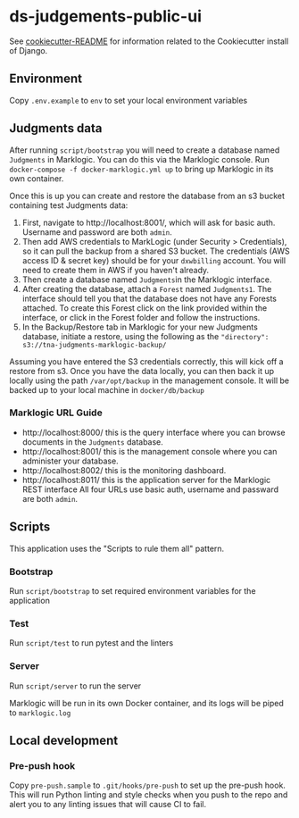 # ds-judgements-public-ui

See [cookiecutter-README](doc/cookiecutter-README.md) for information related to the Cookiecutter install of Django.

## Environment

Copy `.env.example` to `env` to set your local environment variables

## Judgments data

After running `script/bootstrap` you will need to create a database named `Judgments` in Marklogic. You can do this via
the Marklogic console. Run `docker-compose -f docker-marklogic.yml up` to bring up Marklogic in its own container.

Once this is up you can create and restore the database from an s3 bucket containing test Judgments data:

1. First, navigate to http://localhost:8001/, which will ask for basic auth. Username and password are both `admin`.
2. Then add AWS credentials to MarkLogic (under Security > Credentials), so it can pull the backup from a shared S3 bucket.
   The credentials (AWS access ID & secret key) should be for your `dxwbilling` account. You will need to create them in AWS
   if you haven't already.
3. Then create a database named `Judgments`in the Marklogic interface.
4. After creating the database, attach a `Forest` named `Judgments1`. The interface should tell you that the database does not have any Forests attached. To create this Forest click on the link provided within the interface, or click in the Forest folder and follow the instructions.
5. In the Backup/Restore tab in Marklogic for your new Judgments database, initiate a restore, using the following as the
   `"directory": s3://tna-judgments-marklogic-backup/`

Assuming you have entered the S3 credentials correctly, this will kick off a restore from s3. Once you have the data locally,
you can then back it up locally using the path `/var/opt/backup` in the management console. It will be backed up to your local
machine in `docker/db/backup`

### Marklogic URL Guide

- http://localhost:8000/ this is the query interface where you can browse documents in the `Judgments` database.
- http://localhost:8001/ this is the management console where you can administer your database.
- http://localhost:8002/ this is the monitoring dashboard.
- http://localhost:8011/ this is the application server for the Marklogic REST interface
All four URLs use basic auth, username and passward are both `admin`.

## Scripts

This application uses the "Scripts to rule them all" pattern.

### Bootstrap

Run `script/bootstrap` to set required environment variables for the application

### Test

Run `script/test` to run pytest and the linters

### Server

Run `script/server` to run the server

Marklogic will be run in its own Docker container, and its logs will be piped to `marklogic.log`

## Local development

### Pre-push hook

Copy `pre-push.sample` to `.git/hooks/pre-push` to set up the pre-push hook. This will run Python linting and
style checks when you push to the repo and alert you to any linting issues that will cause CI to fail.
